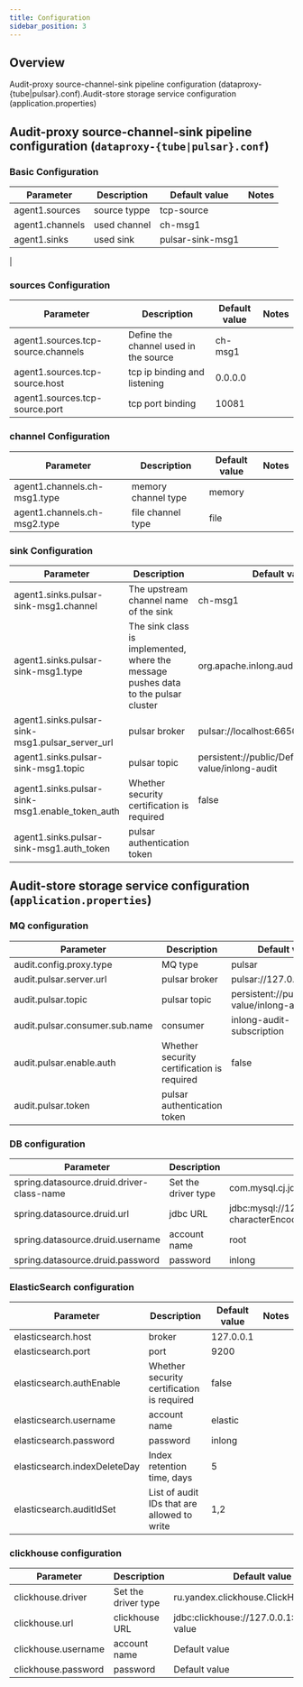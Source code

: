 ```yaml
---
title: Configuration 
sidebar_position: 3
---
```


## Overview

Audit-proxy source-channel-sink pipeline configuration (dataproxy-{tube|pulsar}.conf).Audit-store storage service
configuration (application.properties)

## Audit-proxy source-channel-sink pipeline configuration (`dataproxy-{tube|pulsar}.conf`)

### Basic Configuration

| Parameter                         | Description                                        | Default value                                                | Notes                                                   |
|----------------------------|---------------------------------------------|-------------------------------------------------------|--------------------------------------------------------|
| agent1.sources     | source  typpe  |    tcp-source                                            |                                                        |
| agent1.channels            | used channel                         | ch-msg1                                             |                                                        |
| agent1.sinks      | used sink | pulsar-sink-msg1                                            |                                                        |
|

### sources Configuration

| Parameter                       | Description               | Default value  | Notes                                        |
|---------------------------|--------------------|-------|---------------------------------------------|
| agent1.sources.tcp-source.channels | Define the channel used in the source  | ch-msg1  |                                            |
| agent1.sources.tcp-source.host | tcp ip binding and listening  | 0.0.0.0  |                                            |
| agent1.sources.tcp-source.port         | tcp port binding  | 10081   | |

### channel Configuration

| Parameter                       | Description                      | Default value | Notes |
|--------------------------|----------------------------|------|-----|
| agent1.channels.ch-msg1.type     | memory channel type   | memory    |     |
| agent1.channels.ch-msg2.type  | file channel type | file   |     |

### sink Configuration

| Parameter                     | Description                            | Default value | Notes |
|------------------------|----------------------------------|-------|-----|
| agent1.sinks.pulsar-sink-msg1.channel | The upstream channel name of the sink               | ch-msg1 |     |
| agent1.sinks.pulsar-sink-msg1.type  | The sink class is implemented, where the message pushes data to the pulsar cluster        | org.apache.inlong.audit.sink.PulsarSink     |     |
| agent1.sinks.pulsar-sink-msg1.pulsar_server_url    | pulsar broker            | pulsar://localhost:6650     |     |
| agent1.sinks.pulsar-sink-msg1.topic    | pulsar topic | persistent://public/Default value/inlong-audit     |     |
| agent1.sinks.pulsar-sink-msg1.enable_token_auth    | Whether security certification is required | false     |     |
| agent1.sinks.pulsar-sink-msg1.auth_token    | pulsar authentication token |      |     |

## Audit-store storage service configuration (`application.properties`)

### MQ configuration

| Parameter                         | Description                                        | Default value                                                | Notes                                                   |
|----------------------------|---------------------------------------------|-------------------------------------------------------|--------------------------------------------------------|
| audit.config.proxy.type     | MQ type  |    pulsar                                            |                                                        |
| audit.pulsar.server.url           | pulsar broker                         | pulsar://127.0.0.1:6650                                             |                                                        |
| audit.pulsar.topic      | pulsar topic | persistent://public/Default value/inlong-audit                                            |                                                        |
| audit.pulsar.consumer.sub.name      | consumer | inlong-audit-subscription                                           |                                                        |
| audit.pulsar.enable.auth      | Whether security certification is required | false                                            |                                                        |
| audit.pulsar.token      | pulsar authentication token  |                                            |                                                        |

### DB configuration

| Parameter                       | Description               | Default value  | Notes                                        |
|---------------------------|--------------------|-------|---------------------------------------------|
| spring.datasource.druid.driver-class-name | Set the driver type  | com.mysql.cj.jdbc.Driver  |                                            |
| spring.datasource.druid.url| jdbc URL | jdbc:mysql://127.0.0.1:3306/apache_inlong_audit?characterEncoding=utf8&useSSL=false&serverTimezone=GMT%2b8&rewriteBatchedStatements=true&allowMultiQueries=true&zeroDateTimeBehavior=CONVERT_TO_NULL&allowPublicKeyRetrieval=true |                                            |
| spring.datasource.druid.username         | account name  | root   | |
| spring.datasource.druid.password         | password  | inlong   | |

### ElasticSearch configuration

| Parameter                       | Description                      | Default value | Notes |
|--------------------------|----------------------------|------|-----|
| elasticsearch.host     | broker   | 127.0.0.1    |     |
| elasticsearch.port  | port  | 9200   |     |
| elasticsearch.authEnable  | Whether security certification is required  | false   |     |
| elasticsearch.username  | account name  | elastic   |     |
| elasticsearch.password  | password  | inlong   |     |
| elasticsearch.indexDeleteDay  | Index retention time, days  | 5   |     |
| elasticsearch.auditIdSet | List of audit IDs that are allowed to write  | 1,2   |     |

### clickhouse configuration

| Parameter                       | Description               | Default value  | Notes                                        |
|---------------------------|--------------------|-------|---------------------------------------------|
| clickhouse.driver | Set the driver type  | ru.yandex.clickhouse.ClickHouseDriver  |                                            |
| clickhouse.url| clickhouse URL | jdbc:clickhouse://127.0.0.1:8123/Default value |                                            |
| clickhouse.username         | account name  | Default value   | |
| clickhouse.password         | password  | Default value   | |